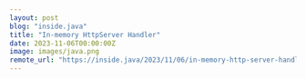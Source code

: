 ```yaml
---
layout: post
blog: "inside.java"
title: "In-memory HttpServer Handler"
date: 2023-11-06T00:00:00Z
image: images/java.png
remote_url: "https://inside.java/2023/11/06/in-memory-http-server-handler/"
---
```

